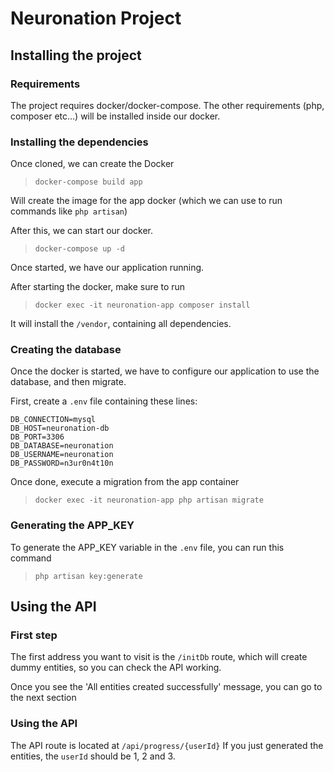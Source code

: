 # Neuronation Project
## Installing the project

### Requirements
The project requires docker/docker-compose.
The other requirements (php, composer etc...) will be installed inside our docker.

### Installing the dependencies
Once cloned, we can create the Docker

>`docker-compose build app`

Will create the image for the app docker (which we can use to run commands like `php artisan`)

After this, we can start our docker.

>`docker-compose up -d`

Once started, we have our application running.

After starting the docker, make sure to run 

>`docker exec -it neuronation-app composer install`

It will install the `/vendor`, containing all dependencies.

### Creating the database

Once the docker is started, we have to configure our application to use the database, and then migrate.

First, create a `.env` file containing these lines:
```
DB_CONNECTION=mysql
DB_HOST=neuronation-db
DB_PORT=3306
DB_DATABASE=neuronation
DB_USERNAME=neuronation
DB_PASSWORD=n3ur0n4t10n
```

Once done, execute a migration from the app container

>`docker exec -it neuronation-app php artisan migrate`

### Generating the APP_KEY

To generate the APP_KEY variable in the `.env` file, you can run this command

>`php artisan key:generate`

## Using the API

### First step
The first address you want to visit is the `/initDb` route, which will create dummy entities, so you can check the API working.

Once you see the 'All entities created successfully' message, you can go to the next section

### Using the API
The API route is located at `/api/progress/{userId}`
If you just generated the entities, the `userId` should be 1, 2 and 3.

